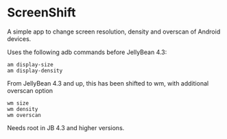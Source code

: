 # ScreenShift
A simple app to change screen resolution, density and overscan of Android devices.

Uses the following adb commands before JellyBean 4.3:

    am display-size
    am display-density

From JellyBean 4.3 and up, this has been shifted to wm, with additional overscan option

    wm size
    wm density
    wm overscan

Needs root in JB 4.3 and higher versions.
